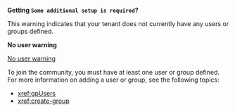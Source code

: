 **Getting `Some additional setup is required`?**

This warning indicates that your tenant does not currently have any users or groups defined. 

**No user warning**

[No user warning](no-user-warning.md)

To join the community, you must have at least one user or group defined. For more information on adding a user or group, see the following topics:

- <xref:gpUsers>
- <xref:create-group>